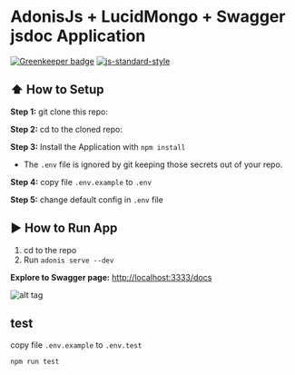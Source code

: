 # AdonisJs + LucidMongo + Swagger jsdoc Application



[![Greenkeeper badge](https://badges.greenkeeper.io/duyluonglc/adonis-mongodb-boilerplate.svg)](https://greenkeeper.io/)
[![js-standard-style](https://img.shields.io/badge/code%20style-standard-brightgreen.svg?style=flat)](http://standardjs.com/)

## :arrow_up: How to Setup

**Step 1:** git clone this repo:

**Step 2:** cd to the cloned repo:

**Step 3:** Install the Application with `npm install`

* The `.env` file is ignored by git keeping those secrets out of your repo.

**Step 4:** copy file `.env.example` to `.env`

**Step 5:** change default config in `.env` file

## :arrow_forward: How to Run App

1. cd to the repo
2. Run `adonis serve --dev`

**Explore to Swagger page:**
 [http://localhost:3333/docs](http://localhost:3333/docs)
 
 ![alt tag](screen-shoot.png)

 ## test
 
 copy file `.env.example` to `.env.test`
 
 `npm run test`
